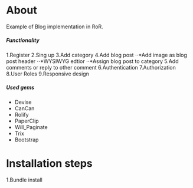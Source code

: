 # About

Example of  Blog  implementation  in RoR.

##### Functionality

1.Register
2.Sing up
3.Add category
4.Add blog post
⋅⋅*Add image as blog post header
⋅⋅*WYSIWYG edtior
⋅⋅*Assign blog post to category
5.Add comments  or reply to other comment
6.Authentication
7.Authorization 
8.User Roles
9.Responsive design

##### Used gems

* Devise
* CanCan
* Rolify
* PaperClip
* Will_Paginate
* Trix
* Bootstrap


# Installation steps

1.Bundle install

